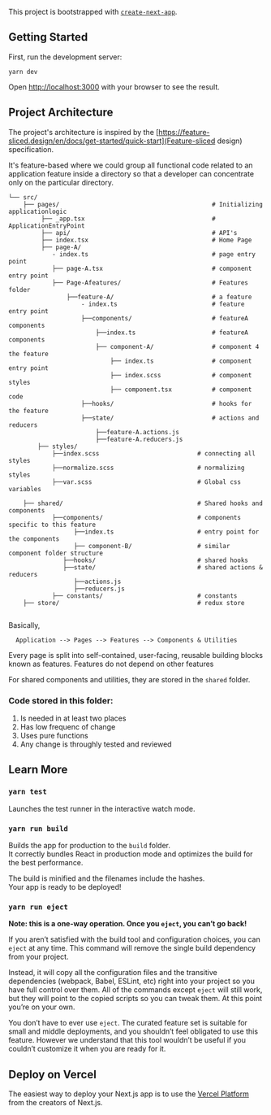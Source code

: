 This project is bootstrapped with [`create-next-app`](https://github.com/vercel/next.js/tree/canary/packages/create-next-app).

## Getting Started

First, run the development server:

```
yarn dev
```

Open [http://localhost:3000](http://localhost:3000) with your browser to see the result.

## Project Architecture

The project's architecture is inspired by the [https://feature-sliced.design/en/docs/get-started/quick-start](Feature-sliced design) specification.

It's feature-based where we could group all functional code related to an application feature inside a directory so that a developer can concentrate only on the particular directory.

```
└── src/
    ├── pages/                                          # Initializing applicationlogic
         ├── _app.tsx                                   # ApplicationEntryPoint        
         ├── api/                                       # API's
         ├── index.tsx                                  # Home Page
         ├── page-A/
            - index.ts                                  # page entry point
            ├── page-A.tsx                              # component entry point
            ├── Page-Afeatures/                         # Features folder
                ├──feature-A/                           # a feature
                    - index.ts                          # feature entry point
                    ├──components/                      # featureA components
                        ├──index.ts                     # featureA components
                        ├── component-A/                # component 4 the feature
                            ├── index.ts                # component entry point
                            ├── index.scss              # component styles
                            ├── component.tsx           # component code
                    ├──hooks/                           # hooks for the feature
                    ├──state/                           # actions and reducers
                        ├──feature-A.actions.js
                        ├──feature-A.reducers.js
        ├── styles/
            ├──index.scss                           # connecting all styles
            ├──normalize.scss                       # normalizing styles
            ├──var.scss                             # Global css variables 
                   
    ├── shared/                                     # Shared hooks and components
            ├──components/                          # components specific to this feature
                  ├──index.ts                       # entry point for the components
                  ├── component-B/                  # similar component folder structure
               ├──hooks/                            # shared hooks
               ├──state/                            # shared actions & reducers
                  ├──actions.js
                  ├──reducers.js
            ├── constants/                          # constants
    ├── store/                                      # redux store
 
```
Basically,
```
  Application --> Pages --> Features --> Components & Utilities
```

Every page is split into self-contained, user-facing, reusable building blocks known as features.
Features do not depend on other features

For shared components and utilities, they are stored in the ```shared``` folder.

### Code stored in this folder:
1. Is needed in at least two places
2. Has low frequenc of change
3. Uses pure functions
4. Any change is throughly tested and reviewed


## Learn More
### `yarn test`

Launches the test runner in the interactive watch mode.

### `yarn run build`

Builds the app for production to the `build` folder.\
It correctly bundles React in production mode and optimizes the build for the best performance.

The build is minified and the filenames include the hashes.\
Your app is ready to be deployed!

### `yarn run eject`

**Note: this is a one-way operation. Once you `eject`, you can’t go back!**

If you aren’t satisfied with the build tool and configuration choices, you can `eject` at any time. This command will remove the single build dependency from your project.

Instead, it will copy all the configuration files and the transitive dependencies (webpack, Babel, ESLint, etc) right into your project so you have full control over them. All of the commands except `eject` will still work, but they will point to the copied scripts so you can tweak them. At this point you’re on your own.

You don’t have to ever use `eject`. The curated feature set is suitable for small and middle deployments, and you shouldn’t feel obligated to use this feature. However we understand that this tool wouldn’t be useful if you couldn’t customize it when you are ready for it.

## Deploy on Vercel

The easiest way to deploy your Next.js app is to use the [Vercel Platform](https://vercel.com/new?utm_medium=default-template&filter=next.js&utm_source=create-next-app&utm_campaign=create-next-app-readme) from the creators of Next.js.

